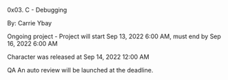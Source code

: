 0x03. C - Debugging

By: Carrie Ybay

Ongoing project - Project will start Sep 13, 2022 6:00 AM, must end by Sep 16, 2022 6:00 AM

Character  was released at Sep 14, 2022 12:00 AM

QA An auto review will be launched at the deadline.
